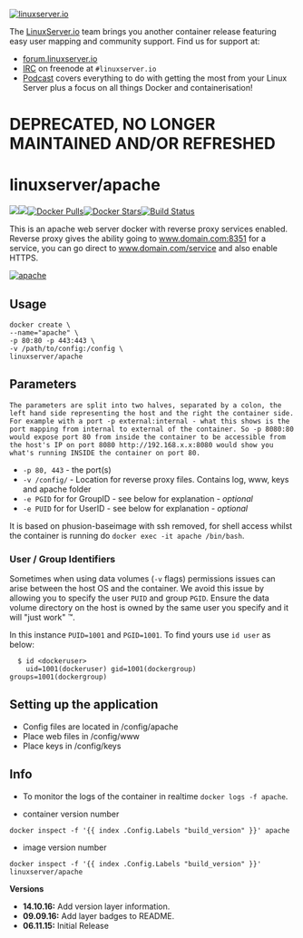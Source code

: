 [linuxserverurl]: https://linuxserver.io
[forumurl]: https://forum.linuxserver.io
[ircurl]: https://www.linuxserver.io/irc/
[podcasturl]: https://www.linuxserver.io/podcast/
[appurl]: https://httpd.apache.org/
[hub]: https://hub.docker.com/r/linuxserver/apache/

[![linuxserver.io](https://raw.githubusercontent.com/linuxserver/docker-templates/master/linuxserver.io/img/linuxserver_medium.png)][linuxserverurl]

The [LinuxServer.io][linuxserverurl] team brings you another container release featuring easy user mapping and community support. Find us for support at:
* [forum.linuxserver.io][forumurl]
* [IRC][ircurl] on freenode at `#linuxserver.io`
* [Podcast][podcasturl] covers everything to do with getting the most from your Linux Server plus a focus on all things Docker and containerisation!

# DEPRECATED, NO LONGER MAINTAINED AND/OR REFRESHED

# linuxserver/apache
[![](https://images.microbadger.com/badges/version/linuxserver/apache.svg)](https://microbadger.com/images/linuxserver/apache "Get your own version badge on microbadger.com")[![](https://images.microbadger.com/badges/image/linuxserver/apache.svg)](https://microbadger.com/images/linuxserver/apache "Get your own image badge on microbadger.com")[![Docker Pulls](https://img.shields.io/docker/pulls/linuxserver/apache.svg)][hub][![Docker Stars](https://img.shields.io/docker/stars/linuxserver/apache.svg)][hub][![Build Status](https://ci.linuxserver.io/buildStatus/icon?job=Docker-Builders/x86-64/x86-64-apache)](https://ci.linuxserver.io/job/Docker-Builders/job/x86-64/job/x86-64-apache/)

This is an apache web server docker with reverse proxy services enabled.  Reverse proxy gives the ability going to www.domain.com:8351 for a service, you can go direct to www.domain.com/service and also enable HTTPS.

[![apache](http://www.softaculous.com/website/images/ampps/apache.png)][appurl]

## Usage

```
docker create \
--name="apache" \
-p 80:80 -p 443:443 \
-v /path/to/config:/config \
linuxserver/apache
```

## Parameters

`The parameters are split into two halves, separated by a colon, the left hand side representing the host and the right the container side. 
For example with a port -p external:internal - what this shows is the port mapping from internal to external of the container.
So -p 8080:80 would expose port 80 from inside the container to be accessible from the host's IP on port 8080
http://192.168.x.x:8080 would show you what's running INSIDE the container on port 80.`


* `-p 80, 443` - the port(s)
* `-v /config/` - Location for reverse proxy files. Contains log, www, keys and apache folder
* `-e PGID` for for GroupID - see below for explanation - *optional*
* `-e PUID` for for UserID - see below for explanation - *optional*

It is based on phusion-baseimage with ssh removed, for shell access whilst the container is running do `docker exec -it apache /bin/bash`.

### User / Group Identifiers

Sometimes when using data volumes (`-v` flags) permissions issues can arise between the host OS and the container. We avoid this issue by allowing you to specify the user `PUID` and group `PGID`. Ensure the data volume directory on the host is owned by the same user you specify and it will "just work" ™.

In this instance `PUID=1001` and `PGID=1001`. To find yours use `id user` as below:

```
  $ id <dockeruser>
    uid=1001(dockeruser) gid=1001(dockergroup) groups=1001(dockergroup)
```

## Setting up the application 

* Config files are located in /config/apache
* Place web files in /config/www
* Place keys in /config/keys

## Info

* To monitor the logs of the container in realtime `docker logs -f apache`.

* container version number 

`docker inspect -f '{{ index .Config.Labels "build_version" }}' apache`

* image version number

`docker inspect -f '{{ index .Config.Labels "build_version" }}' linuxserver/apache`


**Versions**

+ **14.10.16:** Add version layer information.
+ **09.09.16:** Add layer badges to README.
+ **06.11.15:** Initial Release
